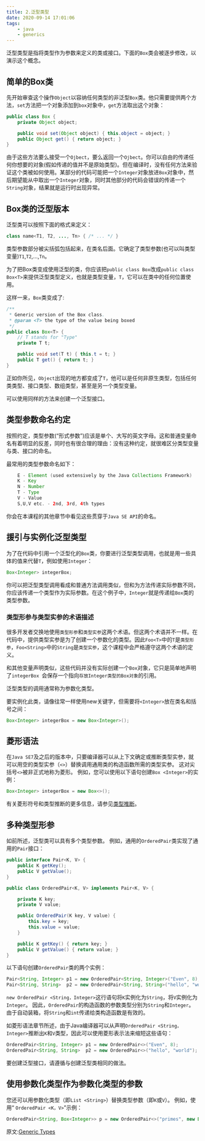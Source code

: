 ```yaml
---
title: 2.泛型类型
date: 2020-09-14 17:01:06
tags:
    - java
    - generics
---
```


泛型类型是指将类型作为参数来定义的类或接口。下面的`Box`类会被逐步修改，以演示这个概念。

<!-- more -->

## 简单的Box类

先开始审查这个操作`Object`以容纳任何类型的非泛型`Box`类。他只需要提供两个方法，`set`方法把一个对象添加到`box`对象中，`get`方法取出这个对象：

```java
public class Box {
    private Object object;

    public void set(Object object) { this.object = object; }
    public Object get() { return object; }
}
```

由于这些方法要么接受一个`Ojbect`，要么返回一个`Ojbect`。你可以自由的传递任何你想要的对象(假如传递的值并不是原始类型)。但在编译时，没有任何方法来验证这个类被如何使用。某部分的代码可能把一个`Integer`对象放进`Box`对象中，然后期望能从中取出一个`Integer`对象，同时其他部分的代码会错误的传递一个`String`对象，结果就是运行时出现异常。

## Box类的泛型版本

泛型类可以按照下面的格式来定义：

```java
class name<T1, T2, ..., Tn> { /* ... */ }
```

类型参数部分被尖括弧包括起来，在类名后面。它确定了类型参数(也可以叫类型变量)`T1`,`T2`,...,`Tn`。

为了把Box类变成使用泛型的类，你应该把`public class Box`改成`public class Box<T>`来提供泛型类型定义，也就是类型变量，`T`，它可以在类中的任何位置使用。

这样一来，`Box`类变成了:

```java
/**
 * Generic version of the Box class.
 * @param <T> the type of the value being boxed
 */
public class Box<T> {
    // T stands for "Type"
    private T t;

    public void set(T t) { this.t = t; }
    public T get() { return t; }
}
```

正如你所见，`Object`出现的地方都变成了`T`，他可以是任何非原生类型，包括任何类类型、接口类型、数组类型，甚至是另一个类型变量。

可以使用同样的方法来创建一个泛型接口。

## 类型参数命名约定

按照约定，类型参数(“形式参数”)应该是单个、大写的英文字母。这和普通变量命名有着明显的反差，同时也有很合理的理由：没有这种约定，就很难区分类型变量与类、接口的命名。

最常用的类型参数命名如下：

```java
    E - Element (used extensively by the Java Collections Framework)
    K - Key
    N - Number
    T - Type
    V - Value
    S,U,V etc. - 2nd, 3rd, 4th types
```

你会在本课程的其他章节中看见这些贯穿于`Java SE API`的命名。

## 援引与实例化泛型类型

为了在代码中引用一个泛型化的`Box`类，你要进行泛型类型调用，也就是用一些具体的值来代替`T`，例如使用`Integer`：

```java
Box<Integer> integerBox;
```

你可以把泛型类型调用看成和普通方法调用类似，但和为方法传递实际参数不同，你应该传递一个类型作为实际参数。在这个例子中，`Integer`就是传递给`Box`类的类型参数。

### 类型形参与类型实参的术语描述

很多开发者交换地使用`类型形参`和`类型实参`这两个术语。但这两个术语并不一样。在代码中，提供类型实参是为了创建一个参数化的类型。因此`Foo<T>`中的`T`是`类型形参`，`Foo<String>`中的`String`是`类型实参`，这个课程中会严格遵守这两个术语的定义。


和其他变量声明类似，这些代码并没有实际创建一个`Box`对象，它只是简单地声明了`integerBox `会保存一个指向`存放Integer类型的Box对象`的引用。

泛型类型的调用通常称为参数化类型。

要实例化此类，请像往常一样使用new关键字，但需要将`<Integer>`放在类名和括号之间：

```java
Box<Integer> integerBox = new Box<Integer>();
```

## 菱形语法

在`Java SE7`及之后的版本中，只要编译器可以从上下文确定或推断类型实参，就可以用空的类型实参（`<>`）替换调用通用类的构造函数所需的类型实参。 这对尖括号`<>`被非正式地称为菱形。 例如，您可以使用以下语句创建`Box <Integer>`的实例：

```java
Box<Integer> integerBox = new Box<>();
```

有关菱形符号和类型推断的更多信息，请参见[类型推断][1]。

## 多种类型形参

如前所述，泛型类可以具有多个类型参数。 例如，通用的`OrderedPair`类实现了通用的`Pair`接口：

```java
public interface Pair<K, V> {
    public K getKey();
    public V getValue();
}
```

```java
public class OrderedPair<K, V> implements Pair<K, V> {

    private K key;
    private V value;

    public OrderedPair(K key, V value) {
        this.key = key;
        this.value = value;
    }

    public K getKey() { return key; }
    public V getValue() { return value; }
}
```

以下语句创建`OrderedPair`类的两个实例：

```java
Pair<String, Integer> p1 = new OrderedPair<String, Integer>("Even", 8);
Pair<String, String>  p2 = new OrderedPair<String, String>("hello", "world");
```

`new OrderedPair <String，Integer>`这行语句将`K`实例化为`String`，将`V`实例化为`Integer`。 因此，`OrderedPair`的构造函数的参数类型分别为`String`和`Integer`。 由于自动装箱，将`String`和`int`传递给类构造函数是有效的。

如菱形语法章节所述，由于Java编译器可以从声明`OrderedPair <String，Integer>`推断出`K`和`V`类型，因此可以使用菱形表示法来缩短这些语句：

```java
OrderedPair<String, Integer> p1 = new OrderedPair<>("Even", 8);
OrderedPair<String, String>  p2 = new OrderedPair<>("hello", "world");
```

要创建泛型接口，请遵循与创建泛型类相同的做法。

## 使用参数化类型作为参数化类型的参数

您还可以用参数化类型（即`List <String>`）替换类型参数（即`K`或`V`）。 例如，使用“ `OrderedPair <K，V>`”示例：

```java
OrderedPair<String, Box<Integer>> p = new OrderedPair<>("primes", new Box<Integer>(...));
```

原文:[Generic Types][2]

  [1]: https://docs.oracle.com/javase/tutorial/java/generics/genTypeInference.html
  [2]: https://docs.oracle.com/javase/tutorial/java/generics/types.html
